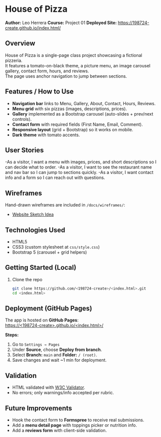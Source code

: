 # House of Pizza

**Author:** Leo Herrera 
**Course:** Project 01
**Deployed Site:** https://198724-create.github.io/index.html/

## Overview
House of Pizza is a single-page class project showcasing a fictional pizzeria.  
It features a tomato-on-black theme, a picture menu, an image carousel gallery, contact form, hours, and reviews.  
The page uses anchor navigation to jump between sections.

## Features / How to Use
- **Navigation bar** links to Menu, Gallery, About, Contact, Hours, Reviews.
- **Menu grid** with six pizzas (images, descriptions, prices).
- **Gallery** implemented as a Bootstrap carousel (auto-slides + prev/next controls).
- **Contact form** with required fields (First Name, Email, Comment).  
- **Responsive layout** (grid + Bootstrap) so it works on mobile.
- **Dark theme** with tomato accents.

## User Stories
-As a visitor, I want a menu with images, prices, and short descriptions so I can decide what to order.
-As a visitor, I want to see the restaurant name and nav bar so I can jump to sections quickly.
-As a visitor, I want contact info and a form so I can reach out with questions.

## Wireframes
Hand-drawn wireframes are included in `/docs/wireframes/`:
- [Website Sketch Idea](docs/wireframes/leo.jpg)

## Technologies Used
- HTML5
- CSS3 (custom stylesheet at `css/style.css`)
- Bootstrap 5 (carousel + grid helpers)

## Getting Started (Local)
1. Clone the repo  
   ```bash
   git clone https://github.com/<198724-create>/<index.html>.git
   cd <index.html>

## Deployment (GitHub Pages)

The app is hosted on **GitHub Pages**:  
[https://<198724-create>.github.io/<index.html>/](https://<198724-create>.github.io/<index.html>/)

**Steps:**
1. Go to `Settings → Pages`
2. Under **Source**, choose **Deploy from branch**.
3. Select **Branch:** `main` and **Folder:** `/ (root)`.
4. Save changes and wait ~1 min for deployment.

## Validation

- HTML validated with [W3C Validator](https://validator.w3.org/).
- No errors; only warnings/info accepted per rubric.

## Future Improvements
- Hook the contact form to **Formspree** to receive real submissions.
- Add a **menu detail page** with toppings picker or nutrition info.
- Add a **reviews form** with client-side validation.

